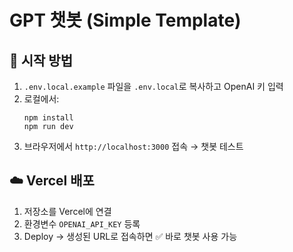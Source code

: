 # GPT 챗봇 (Simple Template)

## 🚀 시작 방법

1. `.env.local.example` 파일을 `.env.local`로 복사하고 OpenAI 키 입력
2. 로컬에서:
   ```
   npm install
   npm run dev
   ```
3. 브라우저에서 `http://localhost:3000` 접속 → 챗봇 테스트

## ☁️ Vercel 배포

1. 저장소를 Vercel에 연결
2. 환경변수 `OPENAI_API_KEY` 등록
3. Deploy → 생성된 URL로 접속하면 ✅ 바로 챗봇 사용 가능
